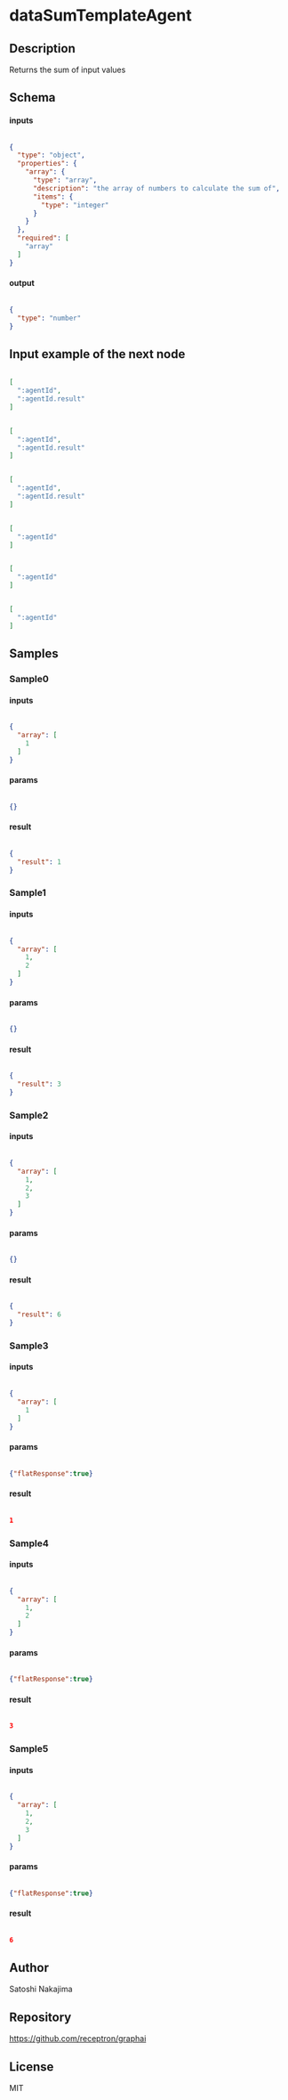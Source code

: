 # dataSumTemplateAgent

## Description

Returns the sum of input values

## Schema

#### inputs

```json

{
  "type": "object",
  "properties": {
    "array": {
      "type": "array",
      "description": "the array of numbers to calculate the sum of",
      "items": {
        "type": "integer"
      }
    }
  },
  "required": [
    "array"
  ]
}

````

#### output

```json

{
  "type": "number"
}

````

## Input example of the next node

```json

[
  ":agentId",
  ":agentId.result"
]

````
```json

[
  ":agentId",
  ":agentId.result"
]

````
```json

[
  ":agentId",
  ":agentId.result"
]

````
```json

[
  ":agentId"
]

````
```json

[
  ":agentId"
]

````
```json

[
  ":agentId"
]

````

## Samples

### Sample0

#### inputs

```json

{
  "array": [
    1
  ]
}

````

#### params

```json

{}

````

#### result

```json

{
  "result": 1
}

````
### Sample1

#### inputs

```json

{
  "array": [
    1,
    2
  ]
}

````

#### params

```json

{}

````

#### result

```json

{
  "result": 3
}

````
### Sample2

#### inputs

```json

{
  "array": [
    1,
    2,
    3
  ]
}

````

#### params

```json

{}

````

#### result

```json

{
  "result": 6
}

````
### Sample3

#### inputs

```json

{
  "array": [
    1
  ]
}

````

#### params

```json

{"flatResponse":true}

````

#### result

```json

1

````
### Sample4

#### inputs

```json

{
  "array": [
    1,
    2
  ]
}

````

#### params

```json

{"flatResponse":true}

````

#### result

```json

3

````
### Sample5

#### inputs

```json

{
  "array": [
    1,
    2,
    3
  ]
}

````

#### params

```json

{"flatResponse":true}

````

#### result

```json

6

````

## Author

Satoshi Nakajima

## Repository

https://github.com/receptron/graphai

## License

MIT


